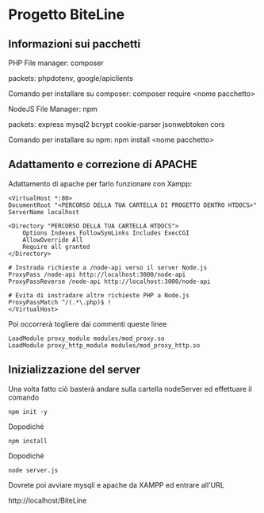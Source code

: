 # Progetto BiteLine

## Informazioni sui pacchetti

PHP File manager: composer 

packets: phpdotenv, google/apiclients

Comando per installare su composer: composer require <nome pacchetto\>

NodeJS File Manager: npm

packets: express mysql2 bcrypt cookie-parser jsonwebtoken cors

Comando per installare su npm: npm install <nome pacchetto\>

## Adattamento e correzione di APACHE

Adattamento di apache per farlo funzionare con Xampp:

    <VirtualHost *:80>
    DocumentRoot "<PERCORSO DELLA TUA CARTELLA DI PROGETTO DENTRO HTDOCS>"
    ServerName localhost

    <Directory "PERCORSO DELLA TUA CARTELLA HTDOCS">
        Options Indexes FollowSymLinks Includes ExecCGI
        AllowOverride All
        Require all granted
    </Directory>

    # Instrada richieste a /node-api verso il server Node.js
    ProxyPass /node-api http://localhost:3000/node-api
    ProxyPassReverse /node-api http://localhost:3000/node-api

    # Evita di instradare altre richieste PHP a Node.js
    ProxyPassMatch ^/(.*\.php)$ !
    </VirtualHost>

Poi occorrerà togliere dai commenti queste linee

    LoadModule proxy_module modules/mod_proxy.so
    LoadModule proxy_http_module modules/mod_proxy_http.so

## Inizializzazione del server

Una volta fatto ciò basterà andare sulla cartella nodeServer ed effettuare il comando

    npm init -y

Dopodiché

    npm install

Dopodiché 

    node server.js

Dovrete poi avviare mysqli e apache da XAMPP ed entrare all'URL

http://localhost/BiteLine